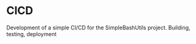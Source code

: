 # CICD
Development of a simple CI/CD for the SimpleBashUtils project. Building, testing, deployment
